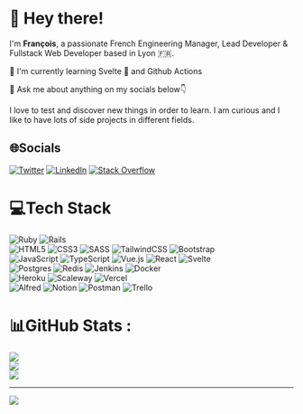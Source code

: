 # 👋 Hey there!

I'm **François**, a passionate French Engineering Manager, Lead Developer & Fullstack Web Developer based in Lyon 🇫🇷.

🌱 I'm currently learning Svelte 🧡 and Github Actions  

💬 Ask me about anything on my socials below👇 

I love to test and discover new things in order to learn.
I am curious and I like to have lots of side projects in different fields.

## 🌐Socials
[![Twitter](https://img.shields.io/badge/Twitter-%231DA1F2.svg?logo=Twitter&logoColor=white)](https://twitter.com/@fralps_dev) 
[![LinkedIn](https://img.shields.io/badge/LinkedIn-%230077B5.svg?logo=linkedin&logoColor=white)](https://linkedin.com/in/françois-loupias-550a6411a) [![Stack Overflow](https://img.shields.io/badge/-Stackoverflow-FE7A16?logo=stack-overflow&logoColor=white)](https://stackoverflow.com/users/12373654)

# 💻Tech Stack
![Ruby](https://img.shields.io/badge/Ruby-%23CC342D.svg?style=flat&logo=ruby&logoColor=white) ![Rails](https://img.shields.io/badge/Rails-%23CC0000.svg?style=flat&logo=ruby-on-rails&logoColor=white)  
![HTML5](https://img.shields.io/badge/HTML5-%23E34F26.svg?style=flat&logo=html5&logoColor=white) ![CSS3](https://img.shields.io/badge/CSS3-%231572B6.svg?style=flat&logo=css3&logoColor=white) ![SASS](https://img.shields.io/badge/SASS-hotpink.svg?style=flat&logo=SASS&logoColor=white) ![TailwindCSS](https://img.shields.io/badge/Tailwindcss-%2338B2AC.svg?style=flat&logo=tailwind-css&logoColor=white) ![Bootstrap](https://img.shields.io/badge/Bootstrap-%23563D7C.svg?style=flat&logo=bootstrap&logoColor=white)  
![JavaScript](https://img.shields.io/badge/Javascript-%23323330.svg?style=flat&logo=javascript&logoColor=%23F7DF1E) ![TypeScript](https://img.shields.io/badge/Typescript-%23007ACC.svg?style=flat&logo=typescript&logoColor=white) ![Vue.js](https://img.shields.io/badge/Vuejs-%2335495e.svg?style=flat&logo=vuedotjs&logoColor=%234FC08D) ![React](https://img.shields.io/badge/React-%2320232a.svg?style=flat&logo=react&logoColor=%2361DAFB) ![Svelte](https://img.shields.io/badge/Svelte-%23f1413d.svg?style=flat&logo=svelte&logoColor=white)  
![Postgres](https://img.shields.io/badge/Postgres-%23316192.svg?style=flat&logo=postgresql&logoColor=white) ![Redis](https://img.shields.io/badge/Redis-%23DD0031.svg?style=flat&logo=redis&logoColor=white) ![Jenkins](https://img.shields.io/badge/Jenkins-%232C5263.svg?style=flat&logo=jenkins&logoColor=white) ![Docker](https://img.shields.io/badge/Docker-%230db7ed.svg?style=flat&logo=docker&logoColor=white)  
![Heroku](https://img.shields.io/badge/Heroku-%23430098.svg?style=flat&logo=heroku&logoColor=white) ![Scaleway](https://img.shields.io/badge/Scaleway-%234f0599.svg?style=flat&logo=scaleway&logoColor=white) ![Vercel](https://img.shields.io/badge/Vercel-%23000000.svg?style=flat&logo=vercel&logoColor=white)  
![Alfred](https://img.shields.io/badge/Alfred-%235C1F87.svg?style=flat&logo=alfred) ![Notion](https://img.shields.io/badge/Notion-%23000000.svg?style=flat&logo=notion&logoColor=white) ![Postman](https://img.shields.io/badge/Postman-FF6C37?style=flat&logo=postman&logoColor=white) ![Trello](https://img.shields.io/badge/Trello-%23026AA7.svg?style=flat&logo=Trello&logoColor=white)
# 📊GitHub Stats :
![](https://github-readme-stats.vercel.app/api?username=fralps&theme=radical&hide_border=false&include_all_commits=true&count_private=true)<br/>
![](https://github-readme-streak-stats.herokuapp.com/?user=fralps&theme=radical&hide_border=false)<br/>
![](https://github-readme-stats.vercel.app/api/top-langs/?username=fralps&theme=radical&hide_border=false&include_all_commits=true&count_private=true&layout=compact)

---
[![](https://visitcount.itsvg.in/api?id=fralps&icon=0&color=10)](https://visitcount.itsvg.in)
